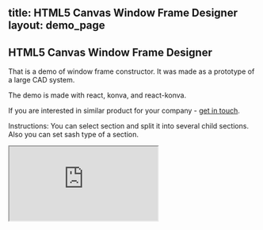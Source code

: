 title: HTML5 Canvas Window Frame Designer
layout: demo_page
---

## HTML5 Canvas Window Frame Designer

That is a demo of window frame constructor. It was made as a prototype of a large CAD system.

The demo is made with react, konva, and react-konva.

If you are interested in similar product for your company - [get in touch](https://lavrton.com/consulting).

Instructions: You can select section and split it into several child sections. Also you can set sash type of a section.


<iframe 
  src="https://codesandbox.io/embed/github/konvajs/site/tree/master/react-demos/window-frame-design-app?hidenavigation=1&view=split&fontsize=10" 
  style={{
    width: "100%",
    height: "500px",
    border: 0,
    borderRadius: "4px",
    overflow: "hidden"
  }}
  sandbox="allow-modals allow-forms allow-popups allow-scripts allow-same-origin"
/>
